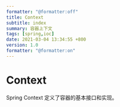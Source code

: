 ```yaml
---
formatter: "@formatter:off"
title: Context
subtitle: index 
summary: 容器上下文 
tags: [spring,ioc] 
date: 2021-03-04 13:34:55 +800 
version: 1.0
formatter: "@formatter:on"
---
```


# Context

Spring Context 定义了容器的基本接口和实现。